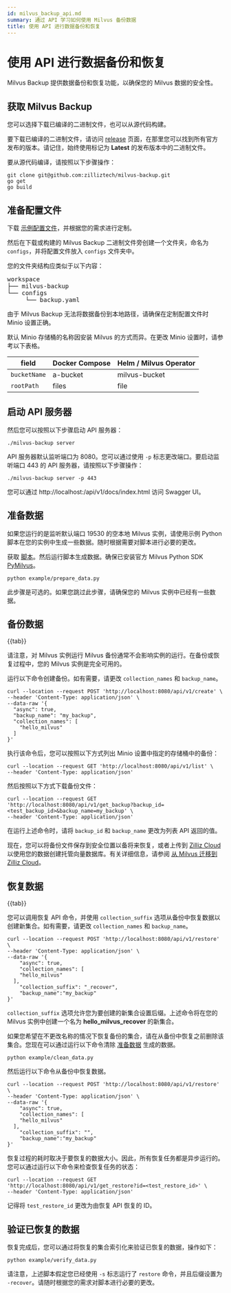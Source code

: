 ```yaml
---
id: milvus_backup_api.md
summary: 通过 API 学习如何使用 Milvus 备份数据
title: 使用 API 进行数据备份和恢复
---
```


# 使用 API 进行数据备份和恢复

Milvus Backup 提供数据备份和恢复功能，以确保您的 Milvus 数据的安全性。

## 获取 Milvus Backup

您可以选择下载已编译的二进制文件，也可以从源代码构建。

要下载已编译的二进制文件，请访问 [release](https://github.com/zilliztech/milvus-backup/releases) 页面，在那里您可以找到所有官方发布的版本。请记住，始终使用标记为 **Latest** 的发布版本中的二进制文件。

要从源代码编译，请按照以下步骤操作：

```shell
git clone git@github.com:zilliztech/milvus-backup.git
go get
go build
```

## 准备配置文件

下载 [示例配置文件](https://raw.githubusercontent.com/zilliztech/milvus-backup/master/configs/backup.yaml)，并根据您的需求进行定制。

然后在下载或构建的 Milvus Backup 二进制文件旁创建一个文件夹，命名为 `configs`，并将配置文件放入 `configs` 文件夹中。

您的文件夹结构应类似于以下内容：

<pre>
workspace
├── milvus-backup
└── configs
     └── backup.yaml
</pre>

由于 Milvus Backup 无法将数据备份到本地路径，请确保在定制配置文件时 Minio 设置正确。

<div class="alert note">

默认 Minio 存储桶的名称因安装 Milvus 的方式而异。在更改 Minio 设置时，请参考以下表格。

| field           | Docker Compose | Helm / Milvus Operator |
| --------------- | -------------- | ---------------------- |
| `bucketName`    | a-bucket       | milvus-bucket          |
| `rootPath`      | files          | file                   |          

</div>

## 启动 API 服务器

然后您可以按照以下步骤启动 API 服务器：

```shell
./milvus-backup server
```

API 服务器默认监听端口为 8080。您可以通过使用 `-p` 标志更改端口。要启动监听端口 443 的 API 服务器，请按照以下步骤操作：

```shell
./milvus-backup server -p 443
```

您可以通过 http://localhost:<port>/api/v1/docs/index.html 访问 Swagger UI。

## 准备数据

如果您运行的是监听默认端口 19530 的空本地 Milvus 实例，请使用示例 Python 脚本在您的实例中生成一些数据。随时根据需要对脚本进行必要的更改。

获取 [脚本](https://raw.githubusercontent.com/zilliztech/milvus-backup/main/example/prepare_data.py)。然后运行脚本生成数据。确保已安装官方 Milvus Python SDK [PyMilvus](https://pypi.org/project/pymilvus/)。

```shell
python example/prepare_data.py
```

此步骤是可选的。如果您跳过此步骤，请确保您的 Milvus 实例中已经有一些数据。

## 备份数据

{{tab}}

请注意，对 Milvus 实例运行 Milvus 备份通常不会影响实例的运行。在备份或恢复过程中，您的 Milvus 实例是完全可用的。

运行以下命令创建备份。如有需要，请更改 `collection_names` 和 `backup_name`。

```shell
curl --location --request POST 'http://localhost:8080/api/v1/create' \
--header 'Content-Type: application/json' \
--data-raw '{
  "async": true,
  "backup_name": "my_backup",
  "collection_names": [
    "hello_milvus"
  ]
}'
```

执行该命令后，您可以按照以下方式列出 Minio 设置中指定的存储桶中的备份：

```shell
curl --location --request GET 'http://localhost:8080/api/v1/list' \
--header 'Content-Type: application/json'
```

然后按照以下方式下载备份文件：

```shell
curl --location --request GET 'http://localhost:8080/api/v1/get_backup?backup_id=<test_backup_id>&backup_name=my_backup' \
--header 'Content-Type: application/json'
```

在运行上述命令时，请将 `backup_id` 和 `backup_name` 更改为列表 API 返回的值。

现在，您可以将备份文件保存到安全位置以备将来恢复，或者上传到 [Zilliz Cloud](https://cloud.zilliz.com) 以使用您的数据创建托管向量数据库。有关详细信息，请参阅 [从 Milvus 迁移到 Zilliz Cloud](https://zilliz.com/doc/migrate_from_milvus-2x)。

## 恢复数据

{{tab}}

您可以调用恢复 API 命令，并使用 `collection_suffix` 选项从备份中恢复数据以创建新集合。如有需要，请更改 `collection_names` 和 `backup_name`。

```shell
curl --location --request POST 'http://localhost:8080/api/v1/restore' \
--header 'Content-Type: application/json' \
--data-raw '{
    "async": true,
    "collection_names": [
    "hello_milvus"
  ],
    "collection_suffix": "_recover",
    "backup_name":"my_backup"
}'
```

`collection_suffix` 选项允许您为要创建的新集合设置后缀。上述命令将在您的 Milvus 实例中创建一个名为 **hello_milvus_recover** 的新集合。

如果您希望在不更改名称的情况下恢复备份的集合，请在从备份中恢复之前删除该集合。您现在可以通过运行以下命令清除 [准备数据](#Prepare-data) 生成的数据。

```shell
python example/clean_data.py
```

然后运行以下命令从备份中恢复数据。

```shell
curl --location --request POST 'http://localhost:8080/api/v1/restore' \
--header 'Content-Type: application/json' \
--data-raw '{
    "async": true,
    "collection_names": [
    "hello_milvus"
  ],
    "collection_suffix": "",
    "backup_name":"my_backup"
}'
```

恢复过程的耗时取决于要恢复的数据大小。因此，所有恢复任务都是异步运行的。您可以通过运行以下命令来检查恢复任务的状态：
```shell
curl --location --request GET 'http://localhost:8080/api/v1/get_restore?id=<test_restore_id>' \
--header 'Content-Type: application/json'
```
记得将 `test_restore_id` 更改为由恢复 API 恢复的 ID。

## 验证已恢复的数据

恢复完成后，您可以通过将恢复的集合索引化来验证已恢复的数据，操作如下：

```shell
python example/verify_data.py
```

请注意，上述脚本假定您已经使用 `-s` 标志运行了 `restore` 命令，并且后缀设置为 `-recover`。请随时根据您的需求对脚本进行必要的更改。